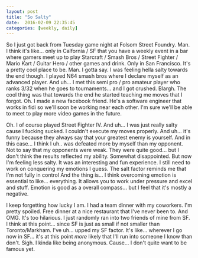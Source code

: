 ```yaml
---
layout: post
title: "So Salty"
date:  2016-02-09 22:35:45
categories: [weekly, daily]
---
```

So I just got back from Tuesday game night at Folsom Street Foundry. Man. I think it's like... only in Calfornia / SF that you have a weekly event in a bar where gamers meet up to play Starcraft / Smash Bros / Street Fighter / Mario Kart / Guitar Hero / other games and drink. Only in San Francisco. It's a pretty cool place to be. Man. I gotta say. I was feeling hella salty towards the end though. I played N64 smash bros where I declare myself as an advanced player. And uh... I met this semi pro / pro amateur player who ranks 3/32 when he goes to tournaments... and I got crushed. Blargh. The cool thing was that towards the end he started teaching me moves that I forgot. Oh. I made a new facebook friend. He's a software engineer that works in fidi so we'll soon be working near each other. I'm sure we'll be able to meet to play more video games in the future.

Oh. I of course played Street Fighter IV. And uh... I was just really salty cause I fucking sucked. I couldn't execute my moves properly. And uh... it's funny because they always say that your greatest enemy is yourself. And in this case... I think I uh.. was defeated more by myself than my opponent. Not to say that my opponents were weak. They were quite good... but I don't think the results reflected my ability. Somewhat disappointed. But now I'm feeling less salty. It was an interesting and fun experience. I still need to work on conquering my emotions I guess. The salt factor reminds me that I'm not fully in control And the thing is... I think overcoming emotion is essential to like... everything. It allows you to work under pressure and excel and stuff. Emotion is good as a overall compass... but I feel that it's mostly a negative.

I keep forgetting how lucky I am. I had a team dinner with my coworkers. I'm pretty spoiled. Free dinner at a nice restaurant that I've never been to. And OMG. It's too hilarious. I just randomly ran into two friends of mine from SF. I think at this point... since SF is just as small if not smaller than Toronto/Markham. I've uh... upped my SF factor. It's like... wherever I go now in SF... it's at this point *more* likely that I'll run into someone I know than don't. Sigh. I kinda like being anonymous. Cause... I don't quite want to be famous yet.


